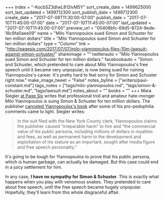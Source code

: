 +++
index = "-KocbSZ3dIwL812lvM5Y"
sort_create_date = 1499625000
sort_last_updated = 1499712300
sort_publish_date = 1499712300
create_date = "2017-07-09T11:30:00-07:00"
publish_date = "2017-07-10T11:45:00-07:00"
date = "2017-07-10T11:45:00-07:00"
last_updated = "2017-07-10T11:45:00-07:00"
preview_url = "00408bfc-69d5-8724-9ede-18c8fa0aee09"
name = "Milo Yiannopoulos sued Simon and Schuster for ten million dollars"
title = "Milo Yiannopoulos sued Simon and Schuster for ten million dollars"
type = "Column"
link = "http://pagesix.com/2017/07/07/milo-yiannopoulos-files-10m-lawsuit-against-simon-schuster/"
shareimage = ""
twitterauto = "Milo Yiannopoulos sued Simon and Schuster for ten million dollars."
facebookauto = "Simon and Schuster, which pretended to care about Milo Yiannopoulos's free speech until it became very unpopular, is now being sued for ruining Yiannopoulos's career. It's pretty hard to feel sorry for Simon and Schuster right now."
make_image_tweet = "False"
notes_byline = ["writers/paul-constant.md"]
tags_notes = ["tags/milo-yiannopoulos.md", "tags/simon-&amp;-schuster.md", "tags/lawsuit.md"]
notes_about = ""
books = ""
+++
Mara Siegler [at Page Six](http://pagesix.com/2017/07/07/milo-yiannopoulos-files-10m-lawsuit-against-simon-schuster/) writes that professional troll and amateur hate-monger Milo Yiannopoulos is suing Simon & Schuster for ten million dollars. The publisher [canceled Yiannopoulos's book](http://www.seattlereviewofbooks.com/notes/2017/02/21/simon-schuster-finally-cancels-dangerous-by-milo-yiannopoulos/) after some of his pro-pedophilia comments came to light. Siegler writes:

<blockquote>In the suit filed with the New York County clerk, Yiannopoulos claims the publisher caused “irreparable harm” to him and “the commercial value of his public persona, including millions of dollars in royalties and fees, as well as permanent harm to the development and exploitation of his stature as an important, sought after media figure and free speech personality.”</blockquote>

It's going to be tough for Yiannopoulos to prove that his public persona, which is human garbage, can actually be damaged. But this case could end in a juicy settlement for him.

In any case, **I have no sympathy for Simon & Schuster**. This is exactly what happens when you play with venomous snakes. They pretended to care about free speech, until the free speech became hugely unpopular. Hopefully, they'll learn from this whole disgraceful affair.